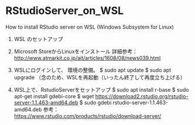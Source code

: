 # RStudioServer_on_WSL

How to install RStudio server on WSL (Windows Subsystem for Linux)

1. WSL のセットアップ
2. Microsoft StoreからLinuxをインストール
詳細参考：　http://www.atmarkit.co.jp/ait/articles/1608/08/news039.html

3. WSLにログインして、 環境の整備。
$ sudo apt update
$ sudo apt upgrade
（念のため、WSLを再起動（いったん終了して再度立ち上げる）

4. WSL上で、RstudioServerをセットアップ
$ sudo apt install r-base
$ sudo apt-get install gdebi-core
$ wget https://download2.rstudio.org/rstudio-server-1.1.463-amd64.deb
$ sudo gdebi rstudio-server-1.1.463-amd64.deb
参考：　https://www.rstudio.com/products/rstudio/download-server/